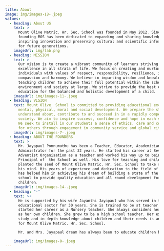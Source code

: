 ```yaml
---
title: About
image: img/images-18-.jpeg
values:
  - heading: About US
    text: >
      Mount Olive Matric. Hr. Sec. School was founded in May 2012. Since its
      founding MOS has been dedicated to expanding and sharing knowledge,
      inspiring innovation and preserving cultural and scientific information
      for future generations. 
    imageUrl: img/lab.png
  - heading: MISSION
    text: >
      Our vision is to create a vibrant community of learners striving for
      excellence in all strata of life. We focus on creating and nurturing
      individuals with values of respect, responsibility, resilience, integrity,
      compassion and harmony. We believe in imparting wisdom and knowledge and
      teaching children to achieve their full potential within the school
      environment and society at large. We strive to provide the best quality
      education for the balanced and holistic development of a child.
    imageUrl: img/images-11-.jpeg
  - heading: VISION
    text: Mount Olive  School is committed to providing educational excellence for
      mental, physical, moral and social development. We prepare the students to
      understand about, contribute to and succeed in in a rapidly competitive
      society. We aim to inspire success, confidence and hope in each student.
      We seek to install in our students a sense of ethics, care and compassion
      for others through engagement in community service and global citizenship
    imageUrl: img/images-7-.jpeg
  - heading: ABOUT THE FOUNDERS
    text: >
      Mr. Jayapaul Ponnumuthu has been a Teacher, Educator, Academician and
      Administrator for the past 32 years. He started his career at Seventh Day
      Adventist Organisation as a teacher and worked his way up to being the
      Principal of  the School as well. His love for teaching and children has
      planted the seed of Mount Olive Matric. Hr. Sec. School to take root in
      his mind. His years of experience and dedication to the field of education
      has helped him in achieving his dream of building a state of the art
      school to provide quality education and all round development for
      children.
    imageUrl: img/images-14-.jpeg
  - heading: "-"
    text: >+
      He is supported by his wife Jayanthi Jayapaul who has served in the
      educational sector for 30 years. She is trained to be at teacher and
      started her career as a Nursery teacher. She always considers her students
      as her own children. She grew to be a high school teacher. Her extensive
      study and in-depth knowledge about children and their needs is an asset
      for Mount Olive Matric. Hr. Sec. School.

      Mr. and Mrs. Jayapaul dream has always been to educate children by teaching them life's values and providing quality education for mental, physical, moral and social development. They believe in the Biblical Principle. "Train up a child in the way he should go and when he is old, he will not depart from it. Proverbs 22:6

    imageUrl: img/images-8-.jpeg
---
```

